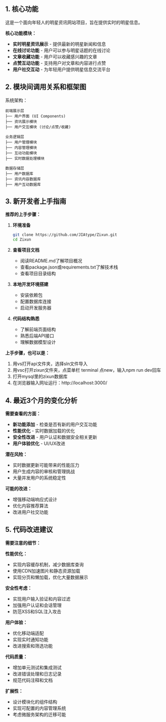 ## 1. 核心功能

这是一个面向年轻人的明星资讯网站项目，旨在提供实时的明星信息。

**核心功能模块：**

- **实时明星资讯展示** - 提供最新的明星新闻和信息
- **在线讨论功能** - 用户可以参与明星话题的在线讨论
- **文章收藏功能** - 用户可以收藏感兴趣的文章
- **点赞互动功能** - 支持用户对文章和内容进行点赞
- **用户社交互动** - 为年轻用户提供明星信息交流平台

## 2. 模块间调用关系和框架图

系统架构：

```
前端展示层
├── 用户界面 (UI Components)
├── 资讯展示模块
├── 用户交互模块 (讨论/点赞/收藏)

业务逻辑层
├── 用户管理模块
├── 内容管理模块
├── 互动功能模块
├── 实时数据处理模块

数据存储层
├── 用户数据库
├── 资讯内容数据库
├── 用户互动数据库
```

## 3. 新开发者上手指南

**推荐的上手步骤：**

1. **环境准备**
   
   ```bash
   git clone https://github.com/JIAtype/Zixun.git
   cd Zixun
   ```
2. **查看项目文档**
   
   - 阅读README.md了解项目概况
   - 查看package.json或requirements.txt了解技术栈
   - 查看项目目录结构
3. **本地开发环境搭建**
   
   - 安装依赖包
   - 配置数据库连接
   - 启动开发服务器
4. **代码结构熟悉**
   
   - 了解前端页面结构
   - 熟悉后端API接口
   - 理解数据模型设计

**上手步骤，也可以是：**

1. 用vs打开api文件夹，选择sln文件导入
2. 用vsc打开zixun文件夹，点菜单栏 terminal 点new，输入npm run dev回车
3. 打开mysql里的zixun数据库
4. 在浏览器输入网址运行：http://localhost:3000/

## 4. 最近3个月的变化分析

**需要查看的方面：**

- **新功能添加** - 检查是否有新的用户交互功能
- **性能优化** - 实时数据加载的优化
- **安全性改进** - 用户认证和数据安全相关更新
- **用户体验优化** - UI/UX改进

**潜在风险：**

- 实时数据更新可能带来的性能压力
- 用户生成内容的审核和管理挑战
- 大量并发用户的系统稳定性

**可能的改进：**

- 增强移动端响应式设计
- 优化内容推荐算法
- 改进用户社交功能

## 5. 代码改进建议

**需要注意的细节：**

**性能优化：**

- 实现内容缓存机制，减少数据库查询
- 使用CDN加速图片和静态资源加载
- 实现分页和懒加载，优化大量数据展示

**安全性考虑：**

- 实现用户输入验证和内容过滤
- 加强用户认证和会话管理
- 防范XSS和SQL注入攻击

**用户体验：**

- 优化移动端适配
- 实现实时通知功能
- 改进搜索和筛选功能

**代码质量：**

- 增加单元测试和集成测试
- 改进错误处理和日志记录
- 规范代码注释和文档

**扩展性：**

- 设计模块化的组件结构
- 实现可配置的内容管理系统
- 考虑微服务架构的迁移可能
